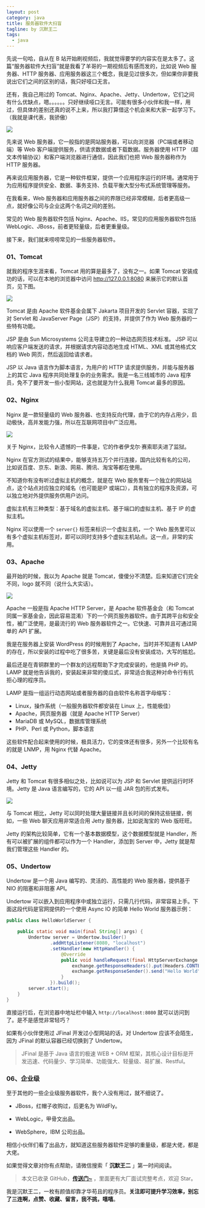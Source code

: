 ```yaml
---
layout: post
category: java
title: 服务器软件大扫盲
tagline: by 沉默王二
tags: 
  - java
---
```


先说一句哈，自从在 B 站开始刷视频后，我就觉得要学的内容实在是太多了。这篇“服务器软件大扫盲”就是我看了羊哥的一期视频后有感而发的，比如说 Web 服务器、HTTP 服务器、应用服务器这三个概念，我是见过很多次，但如果你非要我说出它们之间的区别的话，我只好哑口无言。

<!--more-->

还有，我自己用过的 Tomcat、Nginx、Apache、Jetty、Undertow，它们之间有什么优缺点，嗯。。。。。。只好继续哑口无言。可能有很多小伙伴和我一样，用过，但具体的差别还真的说不上来，所以我打算借这个机会来和大家一起学习下。（我就是课代表，我骄傲）

![](http://www.itwanger.com/assets/images/2020/05/java-fuwuqi-01.png)

先来说 Web 服务器，它一般指的是网站服务器，可以向浏览器（PC端或者移动端）等 Web 客户端提供服务，供请求数据或者下载数据。服务器使用 HTTP （超文本传输协议）和客户端浏览器进行通信，因此我们也把 Web 服务器称作为 HTTP 服务器。

再来说应用服务器，它是一种软件框架，提供一个应用程序运行的环境。通常用于为应用程序提供安全、数据、事务支持、负载平衡大型分布式系统管理等服务。

在我看来，Web 服务器和应用服务器之间的界限已经非常模糊，后者更高级一点，就好像公司与企业这两个名词之间的差别。

常见的 Web 服务器软件包括 Nginx、Apache、IIS，常见的应用服务器软件包括 WebLogic、JBoss，前者更轻量级，后者更重量级。

接下来，我们就来唠唠常见的一些服务器软件。

### 01、Tomcat

就我的程序生涯来看，Tomcat 用的算是最多了，没有之一。如果 Tomcat 安装成功的话，可以在本地的浏览器中访问 http://127.0.0.1:8080 来展示它的默认首页，见下图。

![](http://www.itwanger.com/assets/images/2020/05/java-fuwuqi-02.png)

Tomcat 是由 Apache 软件基金会属下 Jakarta 项目开发的 Servlet 容器，实现了对 Servlet 和 JavaServer Page（JSP）的支持，并提供了作为 Web 服务器的一些特有功能。

JSP 是由 Sun Microsystems 公司主导建立的一种动态网页技术标准。 JSP 可以响应客户端发送的请求，并根据请求内容动态地生成 HTML、XML 或其他格式文档的 Web 网页，然后返回给请求者。

JSP 以 Java 语言作为脚本语言，为用户的 HTTP 请求提供服务，并能与服务器上的其它 Java 程序共同处理复杂的业务需求。我是一名三线城市的 Java 程序员，免不了要开发一些小型网站，这也就是为什么我用 Tomcat 最多的原因。

### 02、Nginx

Nginx 是一款轻量级的 Web 服务器、也支持反向代理，由于它的内存占用少，启动极快，高并发能力强，所以在互联网项目中广泛应用。

![](http://www.itwanger.com/assets/images/2020/05/java-fuwuqi-03.png)

关于 Nginx，比较令人遗憾的一件事是，它的作者伊戈尔·赛索耶夫进了监狱。

Nginx 在官方测试的结果中，能够支持五万个并行连接，国内比较有名的公司，比如说百度、京东、新浪、网易、腾讯、淘宝等都在使用。

不知道你有没有听过虚拟主机的概念，就是在 Web 服务里有一个独立的网站站点，这个站点对应独立的域名（也可能是IP 或端口），具有独立的程序及资源，可以独立地对外提供服务供用户访问。

虚拟主机有三种类型：基于域名的虚拟主机、基于端口的虚拟主机、基于 IP 的虚拟主机。

Nginx 可以使用一个 `server{}` 标签来标识一个虚拟主机，一个 Web 服务里可以有多个虚拟主机标签对，即可以同时支持多个虚拟主机站点。这一点，非常的实用。

### 03、Apache

最开始的时候，我以为 Apache 就是 Tomcat，傻傻分不清楚。后来知道它们完全不同，logo 就不同（说什么大实话）。

![](http://www.itwanger.com/assets/images/2020/05/java-fuwuqi-04.png)

Apache 一般是指 Apache HTTP Server，是 Apache 软件基金会（和 Tomcat 同属一家基金会，因此容易混淆）下的一个网页服务器软件。由于其跨平台和安全性，被广泛使用，是最流行的 Web 服务器软件之一。它快速、可靠并且可通过简单的 API 扩展。

我是在服务器上安装 WordPress 的时候用到了 Apache，当时并不知道有 LAMP 的存在，所以安装的过程中吃了很多苦，关键是最后没有安装成功，大写的尴尬。

最后还是在青铜群里的一个群友的远程帮助下才完成安装的，他是搞 PHP 的。LAMP 就是他告诉我的，安装起来非常的傻瓜式，非常适合我这种对命令行有抗拒心理的程序员。

LAMP 是指一组运行动态网站或者服务器的自由软件名称首字母缩写：

- Linux，操作系统（一般服务器软件都安装在 Linux 上，性能极佳）
- Apache，网页服务器（就是 Apache HTTP Server）
- MariaDB 或 MySQL，数据库管理系统
- PHP、Perl 或 Python，脚本语言

这些软件配合起来使用的时候，极具活力，它的变体还有很多，另外一个比较有名的就是 LNMP，用 Nginx 代替 Apache。

### 04、Jetty

Jetty 和 Tomcat 有很多相似之处，比如说可以为 JSP 和 Servlet 提供运行时环境。Jetty 是 Java 语言编写的，它的 API 以一组 JAR 包的形式发布。

![](http://www.itwanger.com/assets/images/2020/05/java-fuwuqi-05.png)

与 Tomcat 相比，Jetty 可以同时处理大量链接并且长时间的保持这些链接，例如，一些 Web 聊天应用非常适合用 Jetty 服务器，比如说淘宝的 Web 版旺旺。

Jetty 的架构比较简单，它有一个基本数据模型，这个数据模型就是  Handler，所有可以被扩展的组件都可以作为一个 Handler，添加到 Server 中，Jetty 就是帮我们管理这些 Handler 的。

### 05、Undertow

Undertow 是一个用 Java 编写的、灵活的、高性能的 Web 服务器，提供基于 NIO 的阻塞和非阻塞 API。

Undertow 可以嵌入到应用程序中或独立运行，只需几行代码，非常容易上手。下面这段代码是官网提供的一个使用 Async IO 的简单 Hello World 服务器示例：

```java
public class HelloWorldServer {

    public static void main(final String[] args) {
        Undertow server = Undertow.builder()
                .addHttpListener(8080, "localhost")
                .setHandler(new HttpHandler() {
                    @Override
                    public void handleRequest(final HttpServerExchange exchange) throws Exception {
                        exchange.getResponseHeaders().put(Headers.CONTENT_TYPE, "text/plain");
                        exchange.getResponseSender().send("Hello World");
                    }
                }).build();
        server.start();
    }
}
```

直接运行后，在浏览器中地址栏中输入 `http://localhost:8080` 就可以访问到了。是不是感觉非常轻巧？

如果有小伙伴使用过 JFinal 开发过小型网站的话，对 Undertow 应该不会陌生，因为 JFinal 的默认容器已经切换到了 Undertow。

>JFinal 是基于 Java 语言的极速 WEB + ORM 框架，其核心设计目标是开发迅速、代码量少、学习简单、功能强大、轻量级、易扩展、Restful。

### 06、企业级

至于其他的一些企业级服务器软件，我个人没有用过，就不细说了。

- JBoss，红帽子收购过，后更名为 WildFly。

- WebLogic，甲骨文出品。

- WebSphere，IBM 公司出品。

相信小伙伴们看了出品方，就知道这些服务器软件足够的重量级，都是大佬，都是大佬。

如果觉得文章对你有点帮助，请微信搜索「 **沉默王二** 」第一时间阅读。

>本文已收录 GitHub，[**传送门~**](https://github.com/qinggee/itwanger.github.io) ，里面更有大厂面试完整考点，欢迎 Star。

我是沉默王二，一枚有颜值却靠才华苟且的程序员。**关注即可提升学习效率，别忘了三连啊，点赞、收藏、留言，我不挑，嘻嘻**。
